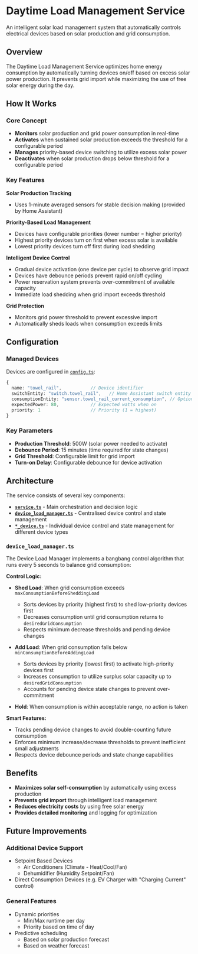 # Daytime Load Management Service

An intelligent solar load management system that automatically controls electrical devices based on solar production and grid consumption.

## Overview

The Daytime Load Management Service optimizes home energy consumption by automatically turning devices on/off based on excess solar power production. It prevents grid import while maximizing the use of free solar energy during the day.

## How It Works

### Core Concept
- **Monitors** solar production and grid power consumption in real-time
- **Activates** when sustained solar production exceeds the threshold for a configurable period
- **Manages** priority-based device switching to utilize excess solar power
- **Deactivates** when solar production drops below threshold for a configurable period

### Key Features

**Solar Production Tracking**
- Uses 1-minute averaged sensors for stable decision making (provided by Home Assistant)

**Priority-Based Load Management**
- Devices have configurable priorities (lower number = higher priority)
- Highest priority devices turn on first when excess solar is available
- Lowest priority devices turn off first during load shedding

**Intelligent Device Control**
- Gradual device activation (one device per cycle) to observe grid impact
- Devices have debounce periods prevent rapid on/off cycling
- Power reservation system prevents over-commitment of available capacity
- Immediate load shedding when grid import exceeds threshold

**Grid Protection**
- Monitors grid power threshold to prevent excessive import
- Automatically sheds loads when consumption exceeds limits

## Configuration

### Managed Devices
Devices are configured in [`config.ts`](file:///Users/nickw/repos/home/home-assistant/martin-pl/digitalalchemy/src/services/daytime-load/config.ts):

```typescript
{
  name: "towel_rail",           // Device identifier
  switchEntity: "switch.towel_rail",   // Home Assistant switch entity
  consumptionEntity: "sensor.towel_rail_current_consumption", // Optional power monitoring
  expectedPower: 80,            // Expected watts when on
  priority: 1                   // Priority (1 = highest)
}
```

### Key Parameters
- **Production Threshold**: 500W (solar power needed to activate)
- **Debounce Period**: 15 minutes (time required for state changes)
- **Grid Threshold**: Configurable limit for grid import
- **Turn-on Delay**: Configurable debounce for device activation

## Architecture

The service consists of several key components:

- **[`service.ts`](./service.ts)** - Main orchestration and decision logic
- **[`device_load_manager.ts`](./device_load_manager.ts)** - Centralised device control and state management
- **[`*_device.ts`](./_device.ts)** - Individual device control and state management for different device types

### `device_load_manager.ts`

The Device Load Manager implements a bangbang control algorithm that runs every 5 seconds to balance grid consumption:

**Control Logic:**
- **Shed Load**: When grid consumption exceeds `maxConsumptionBeforeSheddingLoad`
  - Sorts devices by priority (highest first) to shed low-priority devices first
  - Decreases consumption until grid consumption returns to `desiredGridConsumption`
  - Respects minimum decrease thresholds and pending device changes

- **Add Load**: When grid consumption falls below `minConsumptionBeforeAddingLoad`
  - Sorts devices by priority (lowest first) to activate high-priority devices first
  - Increases consumption to utilize surplus solar capacity up to `desiredGridConsumption`
  - Accounts for pending device state changes to prevent over-commitment

- **Hold**: When consumption is within acceptable range, no action is taken

**Smart Features:**
- Tracks pending device changes to avoid double-counting future consumption
- Enforces minimum increase/decrease thresholds to prevent inefficient small adjustments
- Respects device debounce periods and state change capabilities

## Benefits

- **Maximizes solar self-consumption** by automatically using excess production
- **Prevents grid import** through intelligent load management
- **Reduces electricity costs** by using free solar energy
- **Provides detailed monitoring** and logging for optimization

## Future Improvements

### Additional Device Support

- Setpoint Based Devices
  - Air Conditioners (Climate - Heat/Cool/Fan)
  - Dehumidifier (Humidity Setpoint/Fan)
- Direct Consumption Devices (e.g. EV Charger with "Charging Current" control)

### General Features

- Dynamic priorities
  - Min/Max runtime per day
  - Priority based on time of day
- Predictive scheduling
  - Based on solar production forecast
  - Based on weather forecast

